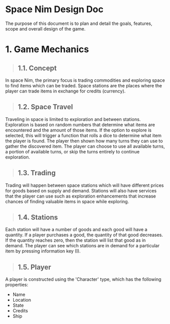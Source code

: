 # Space Nim Design Doc  

The purpose of this document is to plan and detail the goals, features, scope and overall design of the game. 

# 1. Game Mechanics
> ## 1.1. Concept  

In space Nim, the primary focus is trading commodities and exploring space to find items which can be traded. Space stations are the places where the player can trade items in exchange for credits (currency). 

> ## 1.2. Space Travel  

Traveling in space is limited to exploration and between stations. Exploration is based on random numbers that determine what items are encountered and the amount of those items. If the option to explore is selected, this will trigger a function that rolls a dice to determine what item the player is found. The player then shown how many turns they can use to gather the discovered item. The player can choose to use all available turns, a portion of available turns, or skip the turns entirely to continue exploration. 

> ## 1.3. Trading 

Trading will happen between space stations which will have different prices for goods based on supply and demand. Stations will also have services that the player can use such as exploration enhancements that increase chances of finding valuable items in space while exploring.  


> ## 1.4. Stations  

Each station will have a number of goods and each good will have a quantity. If a player purchases a good, the quantity of that good decreases. If the quantity reaches zero, then the station will list that good as in demand. The player can see which stations are in demand for a particular item by pressing information key (I). 

> ## 1.5. Player

A player is constructed using the 'Character' type, which has the following properties:  

* Name
* Location
* State
* Credits
* Ship

